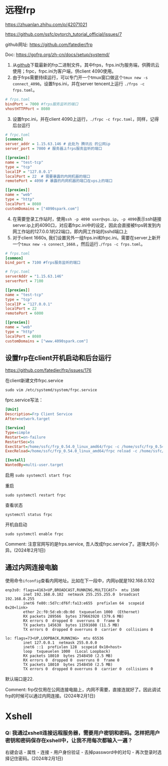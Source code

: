 # 远程frp

https://zhuanlan.zhihu.com/p/42071021

https://github.com/ssfc/pytorch_tutorial_official/issues/7

github网址: https://github.com/fatedier/frp

Doc: https://gofrp.org/zh-cn/docs/setup/systemd/

1. 从[github](https://link.zhihu.com/?target=https%3A//github.com/fatedier/frp)下载最新的frp二进制文件。其中frps，frps.ini为服务端，供腾讯云使用；frpc，frpc.ini为客户端，供client 4090使用。
2. 由于frps需要持续运行，可以专门开一个tmux窗口做这个`tmux new -s connect_4090`。设置frps.ini，并在server tencent上运行 `./frps -c frps.toml`。

```toml
# frps.toml
bindPort = 7000 #frps服务监听的端口
vhostHTTPPort = 8080
```

3. 设置frpc.ini，并在client 4090上运行，`./frpc -c frpc.toml`，同样，记得后台运行

```ini
# frpc.toml
[common]
server_addr = 1.15.63.146 # 此处为 腾讯云 的公网ip
server_port = 7000 # 服务器上frps服务监听的端口

[[proxies]]
name = "test-tcp"
type = "tcp"
localIP = "127.0.0.1"
localPort = 22  # 需要暴露的内网机器的端口
remotePort = 4090 # 暴露的内网机器的端口在vps上的端口

[[proxies]]
name = "web"
type = "http"
localPort = 8080
customDomains = ["4090spark.com"]
```

4. 在需要登录工作站时，使用`ssh -p 4090 user@vps.ip`，`-p 4090`表示ssh链接server.ip上的4090口，对应着frpc.ini中的设定，因此会直接被frps转发到内网工作站的127.0.0.1的22端口，即内网工作站的sshd端口上
5. 对于client 1660s, 我们设置另外一组frps.ini和frpc.ini。需要在server上新开一个`tmux new -s connect_1660`.，然后运行`./frps -c frps.toml`。

```ini
# frps.toml
[common]
bind_port = 7100 #frps服务监听的端口
```

```ini
# frpc.toml
serverAddr = "1.15.63.146"
serverPort = 7100

[[proxies]]
name = "test-tcp"
type = "tcp"
localIP = "127.0.0.1"
localPort = 22
remotePort = 6000

[[proxies]]
name = "web"
type = "http"
localPort = 8080
customDomains = ["www.4090spark.com"]
```

## 设置frp在client开机启动和后台运行

https://github.com/fatedier/frp/issues/176

在client新建文件frpc.service 

`sudo vim /etc/systemd/system/frpc.service`

fprc.service写法：

```ini
[Unit]
Description=Frp Client Service
After=network.target

[Service]
Type=simple
Restart=on-failure
RestartSec=5s
ExecStart=/home/ssfc/frp_0.54.0_linux_amd64/frpc -c /home/ssfc/frp_0.54.0_linux_amd64/frpc.toml
ExecReload=/home/ssfc/frp_0.54.0_linux_amd64/frpc reload -c /home/ssfc/frp_0.54.0_linux_amd64/frpc.toml

[Install]
WantedBy=multi-user.target
```

启用
`sudo systemctl start frpc`

重启

`sudo systemctl restart frpc`

查看状态

`systemctl status frpc`

开机自启动

`sudo systemctl enable frpc`

Comment: 注意官网写的是frps.service, 吾人改成frpc.service了。道理大同小异。(2024年2月1日)

## 通过内网连接电脑

使用命令`ifconfig`查看内网地址。比如在下一段中，内网ip就是192.168.0.102

```shell
enp3s0: flags=4163<UP,BROADCAST,RUNNING,MULTICAST>  mtu 1500
        inet 192.168.0.102  netmask 255.255.255.0  broadcast 192.168.0.255
        inet6 fe80::5d7c:df6f:fa13:e655  prefixlen 64  scopeid 0x20<link>
        ether 2c:f0:5d:eb:db:0d  txqueuelen 1000  (Ethernet)
        RX packets 289566  bytes 379663920 (379.6 MB)
        RX errors 0  dropped 0  overruns 0  frame 0
        TX packets 145638  bytes 11591608 (11.5 MB)
        TX errors 0  dropped 0 overruns 0  carrier 0  collisions 0

lo: flags=73<UP,LOOPBACK,RUNNING>  mtu 65536
        inet 127.0.0.1  netmask 255.0.0.0
        inet6 ::1  prefixlen 128  scopeid 0x10<host>
        loop  txqueuelen 1000  (Local Loopback)
        RX packets 18010  bytes 2548450 (2.5 MB)
        RX errors 0  dropped 0  overruns 0  frame 0
        TX packets 18010  bytes 2548450 (2.5 MB)
        TX errors 0  dropped 0 overruns 0  carrier 0  collisions 0

```

默认端口是22. 

Comment:  frp仅仅用在公网连接电脑上，内网不需要，直接连就好了。因此调试frp的时候可以通过内网连接。(2024年2月1日)

# Xshell

### Q: 我通过xshell连接远程服务器，需要用户密钥和密码。怎样把用户密钥和密码保存在xshell中，让我不用每次都输入一遍？

右键会话 - 属性 - 连接 - 用户身份验证 - 去掉password中的对勾 - 再次登录时选择记住密码。(2024年2月1日)



